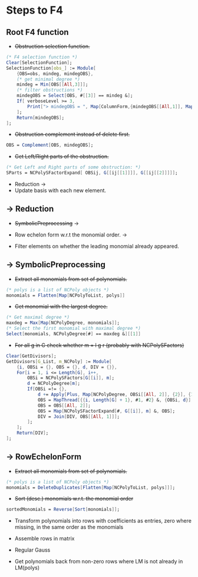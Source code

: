# Steps to F4

## Root F4 function

* ~~Obstruction selection function.~~

```Mathematica
(* F4 selection function *)
Clear[SelectionFunction];
SelectionFunction[obs_] := Module[
    {OBS=obs, mindeg, mindegOBS},
    (* get minimal degree *)
    mindeg = Min[OBS[[All,3]]];
    (* filter obstructions *)
    mindegOBS = Select[OBS, #[[3]] == mindeg &];
    If[ verboseLevel >= 3,
        Print["> mindegOBS = ", Map[ColumnForm,{mindegOBS[[All,1]], Map[NCPolyDisplay[#, labels]&, Map[Part[#, 2]&, mindegOBS], {3}], mindegOBS[[All,3]]}]];
    ];
    Return[mindegOBS];
];
```

* ~~Obstruction complement instead of delete first.~~

```Mathematica
OBS = Complement[OBS, mindegOBS];
```

* ~~Get Left/Right parts of the obstruction.~~

```Mathematica
(* Get Left and Right parts of some obstruction: *)
SParts = NCPolySFactorExpand[ OBSij, G[[ij[[1]]]], G[[ij[[2]]]]];
```

* Reduction ->
* Update basis with each new element.

## -> Reduction

* ~~SymbolicPreprocessing~~ ->

* Row echelon form w.r.t the monomial order. ->

* Filter elements on whether the leading monomial already appeared.

## -> SymbolicPreprocessing

* ~~Extract all monomials from set of polynomials.~~

```Mathematica
(* polys is a list of NCPoly objects *)
monomials = Flatten[Map[NCPolyToList, polys]]
```

* ~~Get monomial with the largest degree.~~

```Mathematica
(* Get maximal degree *)
maxdeg = Max[Map[NCPolyDegree, monomials]];
(* Select the first monomial with maximal degree *)
Select[monomials, NCPolyDegree[#] == maxdeg &][[1]]
```

* ~~For all g in G check whether m = l g r (probably with NCPolySFactors)~~

```Mathematica
Clear[GetDivisors];
GetDivisors[G_List, m_NCPoly] := Module[
    {i, OBSi = {}, OBS = {}, d, DIV = {}},
    For[i = 1, i <= Length[G], i++,
        OBSi = NCPolySFactors[G[[i]], m];
        d = NCPolyDegree[m];
        If[OBSi =!= {},
            d += Apply[Plus, Map[NCPolyDegree, OBSi[[All, 2]], {2}], {1}];
            OBS = MapThread[{{i, Length[G] + 1}, #1, #2} &, {OBSi, d}];
            OBS = OBS[[All, 2]];
            OBS = Map[NCPolySFactorExpand[#, G[[i]], m] &, OBS];
            DIV = Join[DIV, OBS[[All, 1]]];
        ];
    ];
    Return[DIV];
];
```

## -> RowEchelonForm

* ~~Extract all monomials from set of polynomials.~~

```Mathematica
(* polys is a list of NCPoly objects *)
monomials = DeleteDuplicates[Flatten[Map[NCPolyToList, polys]]];
```

* ~~Sort (desc.) monomials w.r.t. the monomial order~~

```Mathematica
sortedMonomials = Reverse[Sort[monomials]];
```

* Transform polynomials into rows with coefficients as entries, zero where
  missing, in the same order as the monomials

* Assemble rows in matrix

* Regular Gauss

* Get polynomials back from non-zero rows where LM is not already in LM(polys)

